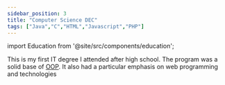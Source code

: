 ```yaml
---
sidebar_position: 3
title: "Computer Science DEC"
tags: ["Java","C","HTML","Javascript","PHP"]
---
```


import Education from '@site/src/components/education';

This is my first IT degree I attended after high school. The program was a solid base of <a href="https://en.wikipedia.org/wiki/Object-oriented_programming">OOP</a>. It also had a particular emphasis on web programming and technologies

<Education area='Computer Science' studyType='DEC' />